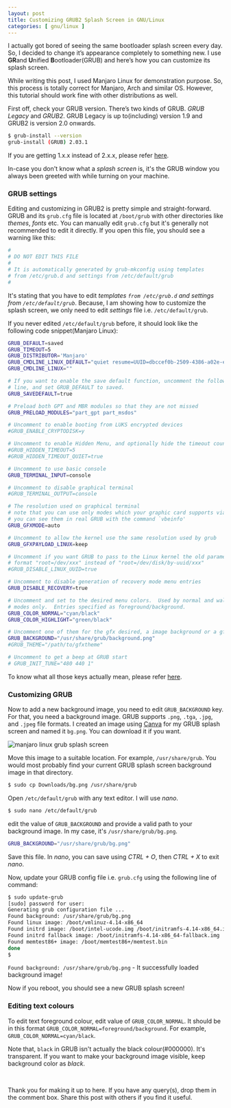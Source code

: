 ```yaml
---
layout: post
title: Customizing GRUB2 Splash Screen in GNU/Linux
categories: [ gnu/linux ]
---
```

I actually got bored of seeing the same bootloader splash screen every day. So, I decided to change it’s appearance completely to something new. I use **GR**and **U**nified **B**ootloader(GRUB) and here’s how you can customize its splash screen.

<div class='message'>
    While writing this post, I used Manjaro Linux for demonstration purpose. So, this process is totally correct for Manjaro, Arch and similar OS. However, this tutorial should work fine with other distributions as well.
</div>

First off, check your GRUB version. There’s two kinds of GRUB. _GRUB Legacy_ and _GRUB2_. GRUB Legacy is up to(including) version 1.9 and GRUB2 is version 2.0 onwards.

```sh
$ grub-install --version
grub-install (GRUB) 2.03.1 
```

If you are getting 1.x.x instead of 2.x.x, please refer [here]().

<div class='message'>
    In-case you don't know what a <em>splash screen</em> is, it's the GRUB window you always been greeted with while turning on your machine.
</div>

### GRUB settings

Editing and customizing in GRUB2 is pretty simple and straight-forward. GRUB and its `grub.cfg` file is located at `/boot/grub` with other directories like _themes_, _fonts_ etc. You can manually edit `grub.cfg` but it's generally not recommended to edit it directly. If you open this file, you should see a warning like this:

```sh
#
# DO NOT EDIT THIS FILE
#
# It is automatically generated by grub-mkconfig using templates
# from /etc/grub.d and settings from /etc/default/grub
#
```

It's stating that you have to edit _templates `from /etc/grub.d` and settings from `/etc/default/grub`_. Because, I am showing how to customize the splash screen, we only need to edit _settings_ file i.e. `/etc/default/grub`.

If you never edited `/etc/default/grub` before, it should look like the following code snippet(Manjaro Linux): 

```sh
GRUB_DEFAULT=saved
GRUB_TIMEOUT=5
GRUB_DISTRIBUTOR='Manjaro'
GRUB_CMDLINE_LINUX_DEFAULT="quiet resume=UUID=dbccef0b-2509-4386-a02e-eb534341394d"
GRUB_CMDLINE_LINUX=""

# If you want to enable the save default function, uncomment the following
# line, and set GRUB_DEFAULT to saved.
GRUB_SAVEDEFAULT=true

# Preload both GPT and MBR modules so that they are not missed
GRUB_PRELOAD_MODULES="part_gpt part_msdos"

# Uncomment to enable booting from LUKS encrypted devices
#GRUB_ENABLE_CRYPTODISK=y

# Uncomment to enable Hidden Menu, and optionally hide the timeout count
#GRUB_HIDDEN_TIMEOUT=5
#GRUB_HIDDEN_TIMEOUT_QUIET=true

# Uncomment to use basic console
GRUB_TERMINAL_INPUT=console

# Uncomment to disable graphical terminal
#GRUB_TERMINAL_OUTPUT=console

# The resolution used on graphical terminal
# note that you can use only modes which your graphic card supports via VBE
# you can see them in real GRUB with the command `vbeinfo'
GRUB_GFXMODE=auto

# Uncomment to allow the kernel use the same resolution used by grub
GRUB_GFXPAYLOAD_LINUX=keep

# Uncomment if you want GRUB to pass to the Linux kernel the old parameter
# format "root=/dev/xxx" instead of "root=/dev/disk/by-uuid/xxx"
#GRUB_DISABLE_LINUX_UUID=true

# Uncomment to disable generation of recovery mode menu entries
GRUB_DISABLE_RECOVERY=true

# Uncomment and set to the desired menu colors.  Used by normal and wallpaper
# modes only.  Entries specified as foreground/background.
GRUB_COLOR_NORMAL="cyan/black"
GRUB_COLOR_HIGHLIGHT="green/black"

# Uncomment one of them for the gfx desired, a image background or a gfxtheme
GRUB_BACKGROUND="/usr/share/grub/background.png"
#GRUB_THEME="/path/to/gfxtheme"

# Uncomment to get a beep at GRUB start
# GRUB_INIT_TUNE="480 440 1"
```

To know what all those keys actually mean, please refer [here](https://www.gnu.org/software/grub/manual/grub/grub.html#Simple-configuration).

### Customizing GRUB 

Now to add a new background image, you need to edit `GRUB_BACKGROUND` key. For that, you need a background image. GRUB supports `.png`, `.tga`, `.jpg`, and `.jpeg` file formats. I created an image using [Canva](https://canva.com) for my GRUB splash screen and named it `bg.png`. You can download it if you want. 

![manjaro linux grub splash screen](/public/images/grub-splash-screen.png)

Move this image to a suitable location. For example, `/usr/share/grub`. You would most probably find your current GRUB splash screen background image in that directory. 

```sh
$ sudo cp Downloads/bg.png /usr/share/grub
```

Open `/etc/default/grub` with any text editor. I will use _nano_.

```sh
$ sudo nano /etc/default/grub
```

edit the value of `GRUB_BACKGROUND` and provide a valid path to your background image. In my case, it's `/usr/share/grub/bg.png`.

```sh
GRUB_BACKGROUND="/usr/share/grub/bg.png"
```
Save this file. In _nano_, you can save using _CTRL + O_, then _CTRL + X_ to exit _nano_.

Now, update your GRUB config file i.e. `grub.cfg` using the following line of command:

```sh
$ sudo update-grub
[sudo] password for user: 
Generating grub configuration file ...
Found background: /usr/share/grub/bg.png
Found linux image: /boot/vmlinuz-4.14-x86_64
Found initrd image: /boot/intel-ucode.img /boot/initramfs-4.14-x86_64.img
Found initrd fallback image: /boot/initramfs-4.14-x86_64-fallback.img
Found memtest86+ image: /boot/memtest86+/memtest.bin
done 
$ 
```

`Found background: /usr/share/grub/bg.png` - It successfully loaded background image!

Now if you reboot, you should see a new GRUB splash screen! 

### Editing text colours

To edit text foreground colour, edit value of `GRUB_COLOR_NORMAL`. It should be in this format `GRUB_COLOR_NORMAL=foreground/background`. For example, `GRUB_COLOR_NORMAL=cyan/black`.

Note that, `black` in GRUB isn't actually the black colour(#000000). It's transparent. If you want to make your background image visible, keep background color as _black_.

<br>

Thank you for making it up to here. If you have any query(s), drop them in the comment box. Share this post with others if you find it useful.